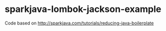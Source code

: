 # sparkjava-lombok-jackson-example
Code based on http://sparkjava.com/tutorials/reducing-java-boilerplate
